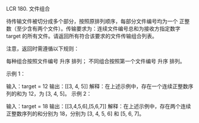 LCR 180. 文件组合

待传输文件被切分成多个部分，按照原排列顺序，每部分文件编号均为一个 正整数（至少含有两个文件）。传输要求为：连续文件编号总和为接收方指定数字 target 的所有文件。请返回所有符合该要求的文件传输组合列表。

注意，返回时需遵循以下规则：

每种组合按照文件编号 升序 排列；
不同组合按照第一个文件编号 升序 排列。
 

示例 1：

输入：target = 12
输出：[[3, 4, 5]]
解释：在上述示例中，存在一个连续正整数序列的和为 12，为 [3, 4, 5]。
示例 2：

输入：target = 18
输出：[[3,4,5,6],[5,6,7]]
解释：在上述示例中，存在两个连续正整数序列的和分别为 18，分别为 [3, 4, 5, 6] 和 [5, 6, 7]。